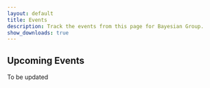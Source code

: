 ```yaml
---
layout: default
title: Events
description: Track the events from this page for Bayesian Group.
show_downloads: true
---
```


## Upcoming Events

To be updated